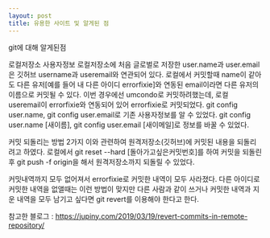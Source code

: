 ```yaml
---
layout: post
title: 유용한 사이트 및 알게된 점 
---
```

git에 대해 알게된점

로컬저장소 사용자정보 로컬저장소에 처음 글로벌로 저장한 user.name과 user.email은 깃허브 username과 useremail와 연관되어 있다. 로컬에서 커밋할때 name이 같아도 다른 유저[예를 들어 내 다른 아이디 errorfixie]와 연동된 email이라면 다른 유저의 이름으로 커밋될 수 있다. 이번 경우에선 umcondo로 커밋하려했는데, 로컬 useremail이 errorfixie와 연동되어 있어 errorfixie로 커밋되었다. git config user.name, git config user.email로 기존 사용자정보를 알 수 있었다. git config user.name [새이름], git config user.email [새이메일]로 정보를 바꿀 수 있었다.

커밋 되돌리는 방법 2가지 이와 관련하여 원격저장소(깃허브)에 커밋된 내용을 되돌리려고 하였다. 로컬에서 git reset --hard [돌아가고싶은커밋번호]를 하여 커밋을 되돌린 후 git push -f origin을 해서 원격저장소까지 되돌릴 수 있었다.

커밋내역까지 모두 없어져서 errorfixie로 커밋한 내역이 모두 사라졌다. 다른 아이디로 커밋한 내역을 없앨때는 이런 방법이 맞지만 다른 사람과 같이 쓰거나 커밋한 내역과 지운 내역을 모두 남기고 싶다면 git revert를 이용해야 한다고 한다.

참고한 블로그 : https://jupiny.com/2019/03/19/revert-commits-in-remote-repository/